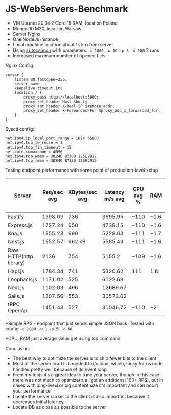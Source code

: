# JS-WebServers-Benchmark
* VM Ubuntu 20.04 2 Core 16 RAM, location Poland
* MongoDb M30, location Warsaw
* Server Nginx
* One NodeJs instance
* Local machine location about 1k km from server
* Using [autocannon](https://github.com/mcollina/autocannon/tree/master) with parameters `-c 1000 -w 10 -p 5 -d 180` 2 runs
* Increased maximum number of opened files
  
Nginx Config:
```
server {
    listen 80 fastopen=256;
    server_name _;
    keepalive_timeout 10;
    location / {
        proxy_pass http://localhost:5000;
        proxy_set_header Host $host;
        proxy_set_header X-Real-IP $remote_addr;
        proxy_set_header X-Forwarded-For $proxy_add_x_forwarded_for;
    }
}
```
Sysctl config:
```
net.ipv4.ip_local_port_range = 1024 65000
net.ipv4.tcp_tw_reuse = 1
net.ipv4.tcp_fin_timeout = 15
net.core.somaxconn = 4096
net.ipv4.tcp_wmem = 30240 87380 12582912
net.ipv4.tcp_rmem = 30240 87380 12582912
```

Testing endpoint performance with some point of production-level setup

| Server  | Req/sec avg | KBytes/sec avg | Latency m/s avg | CPU avg % | RAM | Timeouts | Simple RPS | Simple Latency | proxy to unix domain socket  RPS |
| ------------- | ------------- | ------------- | ------------- | ------------- | ------------- | ------------- | ------------- | ------------- | ------------- |
| Fastify | 1998.09 | 736 | 3695.95 | ~110 | ~1.6 | 19k | 26755.97 | 397.07 |
| Express.js  | 1727.24 | 650 | 4739.15 | ~110 | ~1.6 | 11k | 8303.62 | 948.86 |
| Koa.js  | 1955.23 | 690 | 5228.63 | ~111 | ~1.7  | 4k |
| Nest.js  | 1552.57 | 662 kB | 5585.43 | ~111 | ~1.6 | 4k |
| Raw HTTP(http library)  | 2136 | 754 | 5155.2 | ~109 | ~1.6  | 3k | 31726.47 | 322.59 | 6629.88 |
| Hapi.js  | 1784.34 | 741 | 5320.62 | 111 | 1.8 | 4k |
| Loopback.js | 1171.02 | 525 | 6122.69 | | | 5k |
| Next.js | 1102.03 | 496 | 12689.67 |  |  | 2k | 
| Sails.js | 1307.56 | 553 | 30573.02 | | | 5k |
| tRPC OpenApi | 1451.43 | 527 | 31046.72 | ~110 | ~2 | 3k |

*Simple RPS - endpoint that just sends simple JSON back. Tested with config `-c 2000 -w 1 -p 5 -d 60`
 
*CPU, RAM just average value get using top command

Conclusion:

* The best way to optimize the server is to ship fewer bits to the client
* Most of the server load is bounded to i/o load, which, lucky for us node handles pretty well because of its event loop
* From my tests it's a great idea to tune your server, though in this case there was not much to optimize(p.s I got an additional 100+ RPS), but in cases with long-lived or big content size it's important and can boost your performance 
* Locate the server closer to the client is also important because it decreases initial latency
* Locate DB as close as possible to the server 
